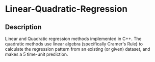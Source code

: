 # Linear-Quadratic-Regression

## Description
Linear and Quadratic regression methods implemented in C++. The quadratic methods use linear algebra (specifically Cramer's Rule) to calculate the regression pattern from an existing (or given) dataset, and makes a 5 time-unit prediction.
